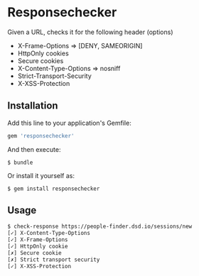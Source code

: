 # Responsechecker

Given a URL, checks it for the following header (options)

* X-Frame-Options => [DENY, SAMEORIGIN]
* HttpOnly cookies
* Secure cookies
* X-Content-Type-Options => nosniff
* Strict-Transport-Security
* X-XSS-Protection

## Installation

Add this line to your application's Gemfile:

```ruby
gem 'responsechecker'
```

And then execute:

    $ bundle

Or install it yourself as:

    $ gem install responsechecker

## Usage

```bash
$ check-response https://people-finder.dsd.io/sessions/new
[✓] X-Content-Type-Options
[✓] X-Frame-Options
[✓] HttpOnly cookie
[✗] Secure cookie
[✗] Strict transport security
[✓] X-XSS-Protection
```
